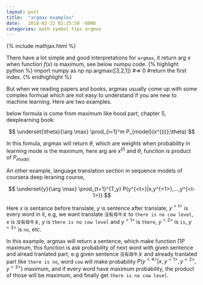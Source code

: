 ```yaml
---
layout: post
title:  "argmax examples"
date:   2018-02-22 02:25:50 -0800
categories: math symbol tips argmax
---
```

{% include mathjax.html %}

There have a lot simple and good interpretations for `argmax`, it return arg $x$ when function $f(x)$ is maximum, see below numpu code.
{% highlight python %}
import numpy as np
np.argmax([3,2,1])
#=> 0 #return the first index.
{% endhighlight %}

But when we reading papers and books, argmax usually come up with some complex formual which are not easy to understand if you are new to machine learning. Here are two examples. 

below formula is come from maximum like hood part, chapter 5, deeplearning book:

$$
\underset{\theta}{\arg \max} \prod_{i=1}^m P_{model}(x^{(i)};\theta)
$$

In this fomula, argmax will return $\theta$, which are weights when probability in learning mode is the maximum, here arg are $x^{(i)}$ and $\theta$, function is product of $P_{model}$

An other example, language translation section in sequence models of coursera deep leraning course, 

$$
\underset{y}{\arg \max} \prod_{t=1}^{T_y} P(y^{<t>}|x,y^{<1>},...,y^{<t-1>})
$$

Here $x$ is sentance before translate, $y$ is sentence after translate, $y^{<t>}$ is every word in it, e.g, we want translate `没有母牛关` to `there is no cow level`, $x$ is `没有母牛关`, $y$ is `there is no cow level` and $y^{<1>}$ is `there`, $y^{<2>}$ is `is`, $y^{<3>}$ is `no`, etc.

In this example, argmax will return a sentence, which make function $\prod P$ maximum, this function is ask probability of next word with given sentence and alread tranlated part, e.g given sentence `没有母牛关` and already tranlated part like `there is no`, word `cow` will make probability $P(y^{<4>}|x,y^{<1>},y^{<2>},y^{<3>})$ maximum, and if every word have maximum probability, the product of those will be maximum, and finally get `there is no cow level`.